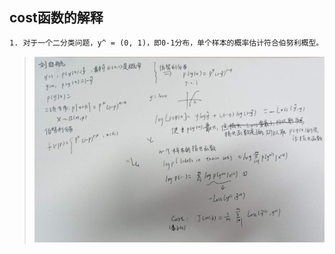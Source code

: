 

## cost函数的解释

```tex
1. 对于一个二分类问题，y^ = (0, 1)，即0-1分布，单个样本的概率估计符合伯努利概型。
```

> ![1663243852950](./pic\1663243852950.jpg)